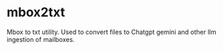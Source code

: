 # mbox2txt
Mbox to txt utility. Used to convert files to Chatgpt gemini and other llm ingestion of mailboxes.
